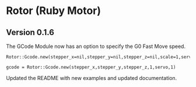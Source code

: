 Rotor (Ruby Motor)
==================

Version 0.1.6
-------------

The GCode Module now has an option to specify the G0 Fast Move speed. 

    Rotor::Gcode.new(stepper_x=nil,stepper_y=nil,stepper_z=nil,scale=1,servo=nil,fast_move=1)

    gcode = Rotor::Gcode.new(stepper_x,stepper_y,stepper_z,1,servo,1)

Updated the README with new examples and updated documentation.